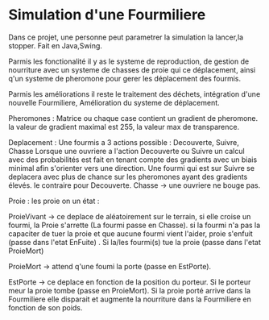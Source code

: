 # Simulation d'une Fourmiliere

Dans ce projet, une personne peut parametrer la simulation la lancer,la stopper.
Fait en Java,Swing.

Parmis les fonctionalité il y as le systeme de reproduction, de gestion de nourriture avec un systeme de chasses de proie qui ce déplacement, ainsi q'un systeme de pheromone pour gerer les déplacement des fourmis.

Parmis les améliorations il reste le traitement des déchets, intégration d'une nouvelle Fourmiliere, Amélioration du systeme de déplacement.

Pheromones : 
Matrice ou chaque case contient un gradient de pheromone.
la valeur de gradient maximal est 255, la valeur max de transparence.

Deplacement :
Une fourmis a 3 actions possible : Decouverte, Suivre, Chasse
Lorsque une ouvriere a l'action Decouverte ou Suivre un calcul avec des probabilités est fait en tenant compte des gradients avec un biais minimal afin s'orienter vers une direction. Une fourmi qui est sur Suivre se deplacera avec plus de chance sur les pheromones ayant des gradients élevés. le contraire pour Decouverte.
Chasse -> une ouvriere ne bouge pas.

Proie :
les proie on un état :

ProieVivant -> ce deplace de aléatoirement sur le terrain, si elle croise un fourmi, la Proie s'arrette (La fourmi passe en Chasse).
si la fourmi n'a pas la capaciter de tuer la proie et que aucune fourmi vient l'aider, proie s'enfuit (passe dans l'etat EnFuite) . Si la/les fourmi(s) tue la proie (passe dans l'etat ProieMort)

ProieMort -> attend q'une foumi la porte (passe en EstPorte).

EstPorte -> ce deplace en fonction de la position du porteur. Si le porteur meur la proie tombe (passe en ProieMort). Si la proie porté arrive dans la Fourmiliere elle disparait et augmente la nourriture dans la Fourmiliere en fonction de son poids.

